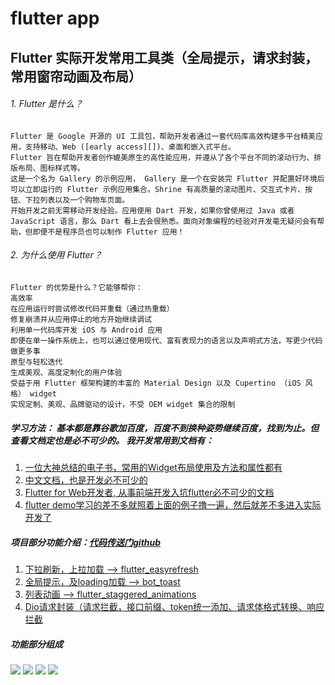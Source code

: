 # flutter app

## Flutter 实际开发常用工具类（全局提示，请求封装，常用窗帘动画及布局）

###### 1. Flutter 是什么？
    Flutter 是 Google 开源的 UI 工具包，帮助开发者通过一套代码库高效构建多平台精美应用，支持移动、Web ([early access][])、桌面和嵌入式平台。
    Flutter 旨在帮助开发者创作媲美原生的高性能应用，并遵从了各个平台不同的滚动行为、排版布局、图标样式等。
    这是一个名为 Gallery 的示例应用， Gallery 是一个在安装完 Flutter 并配置好环境后可以立即运行的 Flutter 示例应用集合。Shrine 有高质量的滚动图片、交互式卡片、按钮、下拉列表以及一个购物车页面。
    开始开发之前无需移动开发经验。应用使用 Dart 开发，如果你曾使用过 Java 或者 JavaScript 语言，那么 Dart 看上去会很熟悉。面向对象编程的经验对开发毫无疑问会有帮助，但即便不是程序员也可以制作 Flutter 应用！
###### 2. 为什么使用 Flutter？
    Flutter 的优势是什么？它能够帮你：
    高效率
    在应用运行时尝试修改代码并重载（通过热重载）
    修复崩溃并从应用停止的地方开始继续调试
    利用单一代码库开发 iOS 与 Android 应用
    即便在单一操作系统上，也可以通过使用现代、富有表现力的语言以及声明式方法，写更少代码做更多事
    原型与轻松迭代
    生成美观、高度定制化的用户体验
    受益于用 Flutter 框架构建的丰富的 Material Design 以及 Cupertino （iOS 风格） widget
    实现定制、美观、品牌驱动的设计，不受 OEM widget 集合的限制

##### 学习方法： 基本都是靠谷歌加百度，百度不到换种姿势继续百度，找到为止。但查看文档定也是必不可少的。              我开发常用到文档有： 
 1. [一位大神总结的电子书，常用的Widget布局使用及方法和属性都有](https://book.flutterchina.club/chapter1/mobile_development_intro.html)
 2. [中文文档，也是开发必不可少的](https://flutterchina.club/widgets/basics/)
 3. [Flutter for Web开发者, 从事前端开发入坑flutter必不可少的文档](https://flutterchina.club/web-analogs/)
 4. [flutter demo学习的差不多就照着上面的例子撸一遍，然后就差不多进入实际开发了](https://codelabs.flutter-io.cn/#codelabs)

##### 项目部分功能介绍：[代码传送门github](https://github.com/laijinxian/flutter_app)
 1.  [下拉刷新，上拉加载 --> flutter_easyrefresh](https://github.com/xuelongqy/flutter_easyrefresh/blob/master/README_EN.md)
 2.  [全局提示，及loading加载 --> bot_toast](https://github.com/MMMzq/bot_toast/blob/master/README_zh.md)
 3.  [列表动画 --> flutter_staggered_animations](https://github.com/mobiten/flutter_staggered_animations)
 4.  [Dio请求封装（请求拦截，接口前缀、token统一添加、请求体格式转换、响应拦截](https://github.com/flutterchina/dio)
 
##### 功能部分组成
![](https://user-gold-cdn.xitu.io/2019/11/20/16e86c98655a16c7?w=200&h=414&f=gif&s=1227969)
![](https://user-gold-cdn.xitu.io/2019/11/20/16e86c9b0054f281?w=200&h=414&f=gif&s=813476)
![](https://user-gold-cdn.xitu.io/2019/11/20/16e86c6f77e0f8da?w=200&h=414&f=gif&s=1192672)
![](https://user-gold-cdn.xitu.io/2019/11/20/16e86c744d847c79?w=200&h=414&f=gif&s=842363)
